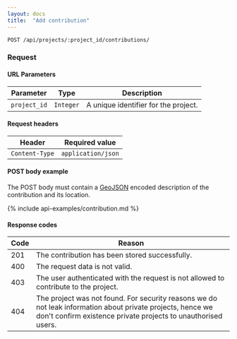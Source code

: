 ```yaml
---
layout: docs
title:  "Add contribution"
---
```


``````
POST /api/projects/:project_id/contributions/
``````

### Request

#### URL Parameters

Parameter         | Type        | Description
------------------|-------------|--------------------------------------
`project_id`      | `Integer`   | A unique identifier for the project.

#### Request headers

Header            | Required value
------------------|-------------
`Content-Type`    | `application/json`

#### POST body example

The POST body must contain a [GeoJSON](http://geojson.org/geojson-spec.html#geojson-objects) encoded description of the contribution and its location. 

{% include api-examples/contribution.md %}

#### Response codes

Code  |  Reason
------|-----------------------------------------
 201  | The contribution has been stored successfully.
 400  | The request data is not valid. 
 403  | The user authenticated with the request is not allowed to contribute to the project.
 404  | The project was not found. For security reasons we do not leak information about private projects, hence we don't confirm existence private projects to unauthorised users.
